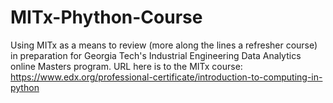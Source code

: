 # MITx-Phython-Course
Using MITx as a means to review (more along the lines a refresher course) in preparation for Georgia Tech's Industrial Engineering Data Analytics online Masters program. URL here is to the MITx course: https://www.edx.org/professional-certificate/introduction-to-computing-in-python
